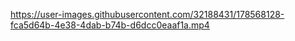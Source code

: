 

https://user-images.githubusercontent.com/32188431/178568128-fca5d64b-4e38-4dab-b74b-d6dcc0eaaf1a.mp4

